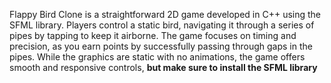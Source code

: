 Flappy Bird Clone is a straightforward 2D game developed in C++ using the SFML library. Players control a static bird, navigating it through a series of pipes by tapping to keep it airborne. The game focuses on timing and precision, as you earn points by successfully passing through gaps in the pipes. While the graphics are static with no animations, the game offers smooth and responsive controls, **but make sure to install the SFML library**


